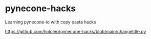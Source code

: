 # pynecone-hacks
Learning pynecone-io with copy pasta hacks


https://github.com/hololeo/pynecone-hacks/blob/main/changetitle.py
